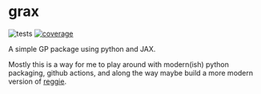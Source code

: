 # grax

![tests](https://github.com/mwhoffman/grax/actions/workflows/tests.yml/badge.svg)
[![coverage](https://coveralls.io/repos/github/mwhoffman/grax/badge.svg?branch=main)][coverage]

A simple GP package using python and JAX.

Mostly this is a way for me to play around with modern(ish) python packaging,
github actions, and along the way maybe build a more modern version of [reggie].

[coverage]: https://coveralls.io/github/mwhoffman/grax?branch=main
[reggie]: https://github.com/mwhoffman/reggie
